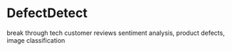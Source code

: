# DefectDetect
break through tech customer reviews sentiment analysis, product defects, image classification
